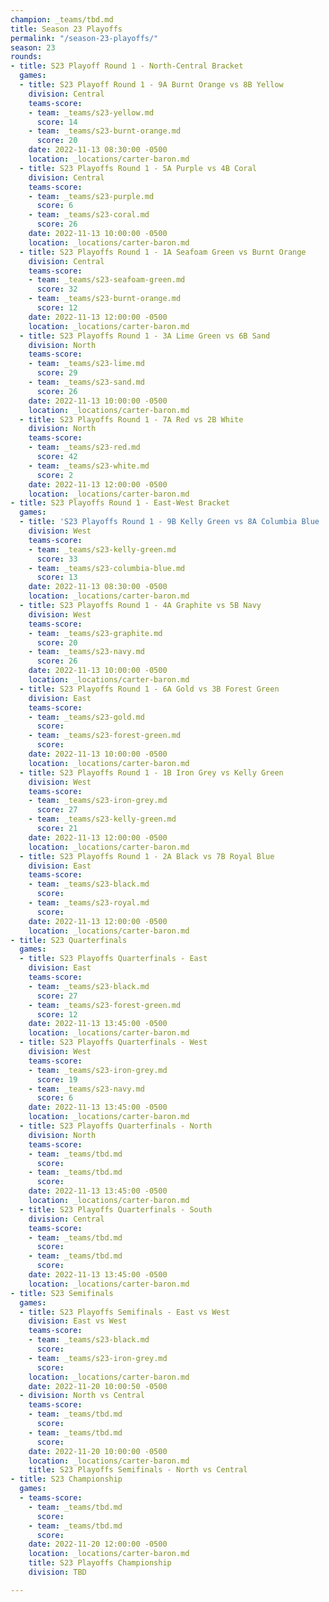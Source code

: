 ```yaml
---
champion: _teams/tbd.md
title: Season 23 Playoffs
permalink: "/season-23-playoffs/"
season: 23
rounds:
- title: S23 Playoff Round 1 - North-Central Bracket
  games:
  - title: S23 Playoff Round 1 - 9A Burnt Orange vs 8B Yellow
    division: Central
    teams-score:
    - team: _teams/s23-yellow.md
      score: 14
    - team: _teams/s23-burnt-orange.md
      score: 20
    date: 2022-11-13 08:30:00 -0500
    location: _locations/carter-baron.md
  - title: S23 Playoffs Round 1 - 5A Purple vs 4B Coral
    division: Central
    teams-score:
    - team: _teams/s23-purple.md
      score: 6
    - team: _teams/s23-coral.md
      score: 26
    date: 2022-11-13 10:00:00 -0500
    location: _locations/carter-baron.md
  - title: S23 Playoffs Round 1 - 1A Seafoam Green vs Burnt Orange
    division: Central
    teams-score:
    - team: _teams/s23-seafoam-green.md
      score: 32
    - team: _teams/s23-burnt-orange.md
      score: 12
    date: 2022-11-13 12:00:00 -0500
    location: _locations/carter-baron.md
  - title: S23 Playoffs Round 1 - 3A Lime Green vs 6B Sand
    division: North
    teams-score:
    - team: _teams/s23-lime.md
      score: 29
    - team: _teams/s23-sand.md
      score: 26
    date: 2022-11-13 10:00:00 -0500
    location: _locations/carter-baron.md
  - title: S23 Playoffs Round 1 - 7A Red vs 2B White
    division: North
    teams-score:
    - team: _teams/s23-red.md
      score: 42
    - team: _teams/s23-white.md
      score: 2
    date: 2022-11-13 12:00:00 -0500
    location: _locations/carter-baron.md
- title: S23 Playoffs Round 1 - East-West Bracket
  games:
  - title: 'S23 Playoffs Round 1 - 9B Kelly Green vs 8A Columbia Blue '
    division: West
    teams-score:
    - team: _teams/s23-kelly-green.md
      score: 33
    - team: _teams/s23-columbia-blue.md
      score: 13
    date: 2022-11-13 08:30:00 -0500
    location: _locations/carter-baron.md
  - title: S23 Playoffs Round 1 - 4A Graphite vs 5B Navy
    division: West
    teams-score:
    - team: _teams/s23-graphite.md
      score: 20
    - team: _teams/s23-navy.md
      score: 26
    date: 2022-11-13 10:00:00 -0500
    location: _locations/carter-baron.md
  - title: S23 Playoffs Round 1 - 6A Gold vs 3B Forest Green
    division: East
    teams-score:
    - team: _teams/s23-gold.md
      score: 
    - team: _teams/s23-forest-green.md
      score: 
    date: 2022-11-13 10:00:00 -0500
    location: _locations/carter-baron.md
  - title: S23 Playoffs Round 1 - 1B Iron Grey vs Kelly Green
    division: West
    teams-score:
    - team: _teams/s23-iron-grey.md
      score: 27
    - team: _teams/s23-kelly-green.md
      score: 21
    date: 2022-11-13 12:00:00 -0500
    location: _locations/carter-baron.md
  - title: S23 Playoffs Round 1 - 2A Black vs 7B Royal Blue
    division: East
    teams-score:
    - team: _teams/s23-black.md
      score: 
    - team: _teams/s23-royal.md
      score: 
    date: 2022-11-13 12:00:00 -0500
    location: _locations/carter-baron.md
- title: S23 Quarterfinals
  games:
  - title: S23 Playoffs Quarterfinals - East
    division: East
    teams-score:
    - team: _teams/s23-black.md
      score: 27
    - team: _teams/s23-forest-green.md
      score: 12
    date: 2022-11-13 13:45:00 -0500
    location: _locations/carter-baron.md
  - title: S23 Playoffs Quarterfinals - West
    division: West
    teams-score:
    - team: _teams/s23-iron-grey.md
      score: 19
    - team: _teams/s23-navy.md
      score: 6
    date: 2022-11-13 13:45:00 -0500
    location: _locations/carter-baron.md
  - title: S23 Playoffs Quarterfinals - North
    division: North
    teams-score:
    - team: _teams/tbd.md
      score: 
    - team: _teams/tbd.md
      score: 
    date: 2022-11-13 13:45:00 -0500
    location: _locations/carter-baron.md
  - title: S23 Playoffs Quarterfinals - South
    division: Central
    teams-score:
    - team: _teams/tbd.md
      score: 
    - team: _teams/tbd.md
      score: 
    date: 2022-11-13 13:45:00 -0500
    location: _locations/carter-baron.md
- title: S23 Semifinals
  games:
  - title: S23 Playoffs Semifinals - East vs West
    division: East vs West
    teams-score:
    - team: _teams/s23-black.md
      score: 
    - team: _teams/s23-iron-grey.md
      score: 
    location: _locations/carter-baron.md
    date: 2022-11-20 10:00:50 -0500
  - division: North vs Central
    teams-score:
    - team: _teams/tbd.md
      score: 
    - team: _teams/tbd.md
      score: 
    date: 2022-11-20 10:00:00 -0500
    location: _locations/carter-baron.md
    title: S23 Playoffs Semifinals - North vs Central
- title: S23 Championship
  games:
  - teams-score:
    - team: _teams/tbd.md
      score: 
    - team: _teams/tbd.md
      score: 
    date: 2022-11-20 12:00:00 -0500
    location: _locations/carter-baron.md
    title: S23 Playoffs Championship
    division: TBD

---
```

